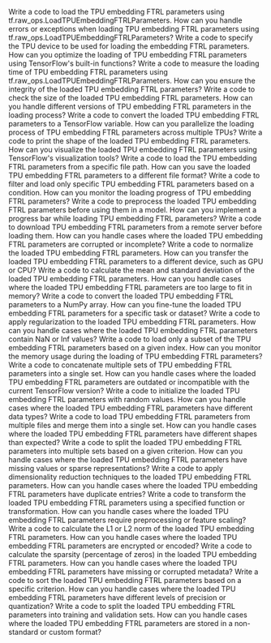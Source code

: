Write a code to load the TPU embedding FTRL parameters using tf.raw_ops.LoadTPUEmbeddingFTRLParameters.
How can you handle errors or exceptions when loading TPU embedding FTRL parameters using tf.raw_ops.LoadTPUEmbeddingFTRLParameters?
Write a code to specify the TPU device to be used for loading the embedding FTRL parameters.
How can you optimize the loading of TPU embedding FTRL parameters using TensorFlow's built-in functions?
Write a code to measure the loading time of TPU embedding FTRL parameters using tf.raw_ops.LoadTPUEmbeddingFTRLParameters.
How can you ensure the integrity of the loaded TPU embedding FTRL parameters?
Write a code to check the size of the loaded TPU embedding FTRL parameters.
How can you handle different versions of TPU embedding FTRL parameters in the loading process?
Write a code to convert the loaded TPU embedding FTRL parameters to a TensorFlow variable.
How can you parallelize the loading process of TPU embedding FTRL parameters across multiple TPUs?
Write a code to print the shape of the loaded TPU embedding FTRL parameters.
How can you visualize the loaded TPU embedding FTRL parameters using TensorFlow's visualization tools?
Write a code to load the TPU embedding FTRL parameters from a specific file path.
How can you save the loaded TPU embedding FTRL parameters to a different file format?
Write a code to filter and load only specific TPU embedding FTRL parameters based on a condition.
How can you monitor the loading progress of TPU embedding FTRL parameters?
Write a code to preprocess the loaded TPU embedding FTRL parameters before using them in a model.
How can you implement a progress bar while loading TPU embedding FTRL parameters?
Write a code to download TPU embedding FTRL parameters from a remote server before loading them.
How can you handle cases where the loaded TPU embedding FTRL parameters are corrupted or incomplete?
Write a code to normalize the loaded TPU embedding FTRL parameters.
How can you transfer the loaded TPU embedding FTRL parameters to a different device, such as GPU or CPU?
Write a code to calculate the mean and standard deviation of the loaded TPU embedding FTRL parameters.
How can you handle cases where the loaded TPU embedding FTRL parameters are too large to fit in memory?
Write a code to convert the loaded TPU embedding FTRL parameters to a NumPy array.
How can you fine-tune the loaded TPU embedding FTRL parameters for a specific task or dataset?
Write a code to apply regularization to the loaded TPU embedding FTRL parameters.
How can you handle cases where the loaded TPU embedding FTRL parameters contain NaN or Inf values?
Write a code to load only a subset of the TPU embedding FTRL parameters based on a given index.
How can you monitor the memory usage during the loading of TPU embedding FTRL parameters?
Write a code to concatenate multiple sets of TPU embedding FTRL parameters into a single set.
How can you handle cases where the loaded TPU embedding FTRL parameters are outdated or incompatible with the current TensorFlow version?
Write a code to initialize the loaded TPU embedding FTRL parameters with random values.
How can you handle cases where the loaded TPU embedding FTRL parameters have different data types?
Write a code to load TPU embedding FTRL parameters from multiple files and merge them into a single set.
How can you handle cases where the loaded TPU embedding FTRL parameters have different shapes than expected?
Write a code to split the loaded TPU embedding FTRL parameters into multiple sets based on a given criterion.
How can you handle cases where the loaded TPU embedding FTRL parameters have missing values or sparse representations?
Write a code to apply dimensionality reduction techniques to the loaded TPU embedding FTRL parameters.
How can you handle cases where the loaded TPU embedding FTRL parameters have duplicate entries?
Write a code to transform the loaded TPU embedding FTRL parameters using a specified function or transformation.
How can you handle cases where the loaded TPU embedding FTRL parameters require preprocessing or feature scaling?
Write a code to calculate the L1 or L2 norm of the loaded TPU embedding FTRL parameters.
How can you handle cases where the loaded TPU embedding FTRL parameters are encrypted or encoded?
Write a code to calculate the sparsity (percentage of zeros) in the loaded TPU embedding FTRL parameters.
How can you handle cases where the loaded TPU embedding FTRL parameters have missing or corrupted metadata?
Write a code to sort the loaded TPU embedding FTRL parameters based on a specific criterion.
How can you handle cases where the loaded TPU embedding FTRL parameters have different levels of precision or quantization?
Write a code to split the loaded TPU embedding FTRL parameters into training and validation sets.
How can you handle cases where the loaded TPU embedding FTRL parameters are stored in a non-standard or custom format?